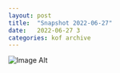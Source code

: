 ```yaml
---
layout:	post
title:	"Snapshot 2022-06-27"
date:	2022-06-27 3
categories:	kof archive
---
```


![Image Alt](https://k0f.github.io/assets/2022-06-27-123358.jpg)